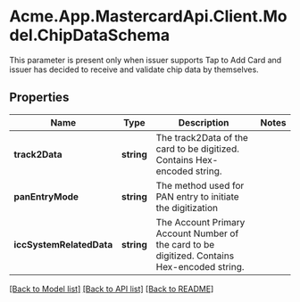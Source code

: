 # Acme.App.MastercardApi.Client.Model.ChipDataSchema
This parameter is present only when issuer supports Tap to Add Card and issuer has decided to receive and validate chip data by themselves.

## Properties

Name | Type | Description | Notes
------------ | ------------- | ------------- | -------------
**track2Data** | **string** | The track2Data of the card to be digitized. Contains Hex-encoded string. | 
**panEntryMode** | **string** | The method used for PAN entry to initiate the digitization | 
**iccSystemRelatedData** | **string** | The Account Primary Account Number of the card to be digitized. Contains Hex-encoded string. | 

[[Back to Model list]](../README.md#documentation-for-models) [[Back to API list]](../README.md#documentation-for-api-endpoints) [[Back to README]](../README.md)

